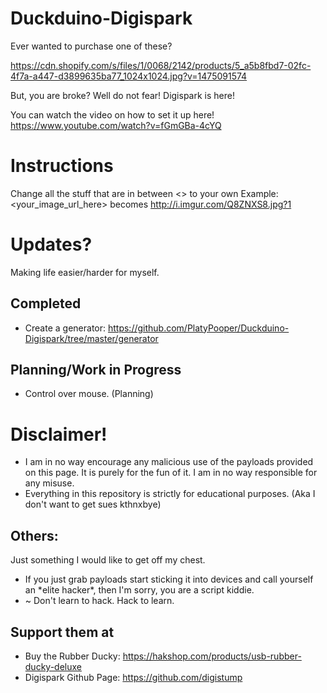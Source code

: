# Duckduino-Digispark
Ever wanted to purchase one of these? 

https://cdn.shopify.com/s/files/1/0068/2142/products/5_a5b8fbd7-02fc-4f7a-a447-d3899635ba77_1024x1024.jpg?v=1475091574

But, you are broke? Well do not fear! Digispark is here!

You can watch the video on how to set it up here! https://www.youtube.com/watch?v=fGmGBa-4cYQ
# Instructions
Change all the stuff that are in between <> to your own
Example: <your_image_url_here> becomes http://i.imgur.com/Q8ZNXS8.jpg?1

# Updates?
Making life easier/harder for myself.
## Completed
* Create a generator: https://github.com/PlatyPooper/Duckduino-Digispark/tree/master/generator
## Planning/Work in Progress
* Control over mouse. (Planning)

# Disclaimer!
* I am in no way encourage any malicious use of the payloads provided on this page. It is purely for the fun of it. I am in no way responsible for any misuse.
* Everything in this repository is strictly for educational purposes. (Aka I don't want to get sues kthnxbye)

## Others:
Just something I would like to get off my chest.

* If you just grab payloads start sticking it into devices and call yourself an \*elite hacker\*, then I'm sorry, you are a script kiddie.
* ~ Don't learn to hack. Hack to learn.

## Support them at
* Buy the Rubber Ducky: https://hakshop.com/products/usb-rubber-ducky-deluxe
* Digispark Github Page: https://github.com/digistump
